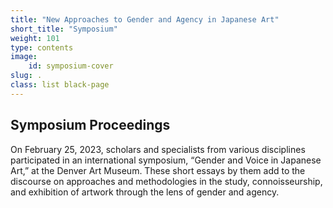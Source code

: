 ```yaml
---
title: "New Approaches to Gender and Agency in Japanese Art"
short_title: "Symposium"
weight: 101
type: contents
image: 
    id: symposium-cover
slug: .
class: list black-page
---
```


## Symposium Proceedings

On February 25, 2023, scholars and specialists from various disciplines participated in an international symposium, “Gender and Voice in Japanese Art,” at the Denver Art Museum. These short essays by them add to the discourse on approaches and methodologies in the study, connoisseurship, and exhibition of artwork through the lens of gender and agency.
